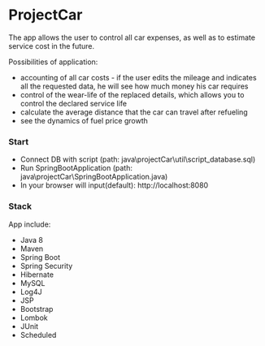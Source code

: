 # ProjectCar

The app allows the user to control all car expenses, as well as to estimate service cost in the future.

Possibilities of application:

  - accounting of all car costs - if the user edits the mileage and indicates all the requested data, he will see how much money his car requires
  - control of the wear-life of the replaced details, which allows you to control the declared service life
  - calculate the average distance that the car can travel after refueling
  - see the dynamics of fuel price growth

### Start

  - Connect DB with script (path: java\projectCar\util\script_database.sql)
  - Run SpringBootApplication (path: java\projectCar\SpringBootApplication.java)
  - In your browser will input(default): http://localhost:8080

### Stack

App include:

* Java 8
* Maven
* Spring Boot
* Spring Security
* Hibernate
* MySQL
* Log4J
* JSP
* Bootstrap
* Lombok
* JUnit
* Scheduled
